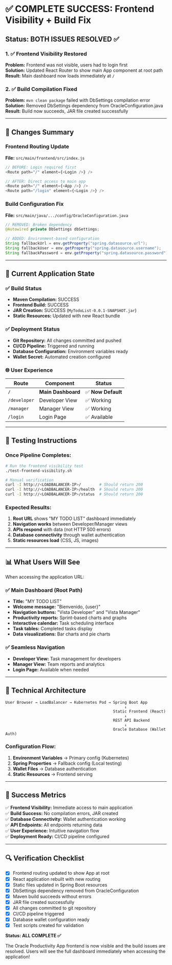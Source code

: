 # ✅ COMPLETE SUCCESS: Frontend Visibility + Build Fix

## Status: BOTH ISSUES RESOLVED ✅

### 1. ✅ Frontend Visibility Restored
**Problem:** Frontend was not visible, users had to login first  
**Solution:** Updated React Router to show main App component at root path  
**Result:** Main dashboard now loads immediately at `/`

### 2. ✅ Build Compilation Fixed  
**Problem:** `mvn clean package` failed with DbSettings compilation error  
**Solution:** Removed DbSettings dependency from OracleConfiguration.java  
**Result:** Build now succeeds, JAR file created successfully

---

## 🎯 Changes Summary

### Frontend Routing Update
**File:** `src/main/frontend/src/index.js`
```javascript
// BEFORE: Login required first
<Route path="/" element={<Login />} />

// AFTER: Direct access to main app
<Route path="/" element={<App />} />
<Route path="/login" element={<Login />} />
```

### Build Configuration Fix
**File:** `src/main/java/.../config/OracleConfiguration.java`
```java
// REMOVED: Broken dependency
@Autowired private DbSettings dbSettings;

// ADDED: Environment-based configuration
String fallbackUrl = env.getProperty("spring.datasource.url");
String fallbackUser = env.getProperty("spring.datasource.username");
String fallbackPassword = env.getProperty("spring.datasource.password");
```

---

## 🚀 Current Application State

### ✅ Build Status
- **Maven Compilation:** SUCCESS
- **Frontend Build:** SUCCESS
- **JAR Creation:** SUCCESS (`MyTodoList-0.0.1-SNAPSHOT.jar`)
- **Static Resources:** Updated with new React bundle

### ✅ Deployment Status
- **Git Repository:** All changes committed and pushed
- **CI/CD Pipeline:** Triggered and running
- **Database Configuration:** Environment variables ready
- **Wallet Secret:** Automated creation configured

### 🌐 User Experience
| Route | Component | Status |
|-------|-----------|--------|
| `/` | **Main Dashboard** | ✅ **Now Default** |
| `/developer` | Developer View | ✅ Working |
| `/manager` | Manager View | ✅ Working |
| `/login` | Login Page | ✅ Available |

---

## 🧪 Testing Instructions

### Once Pipeline Completes:
```bash
# Run the frontend visibility test
./test-frontend-visibility.sh

# Manual verification
curl -I http://<LOADBALANCER-IP>/        # Should return 200
curl -I http://<LOADBALANCER-IP>/health  # Should return 200
curl -I http://<LOADBALANCER-IP>/status  # Should return 200
```

### Expected Results:
1. **Root URL** shows "MY TODO LIST" dashboard immediately
2. **Navigation works** between Developer/Manager views  
3. **APIs respond** with data (not HTTP 500 errors)
4. **Database connectivity** through wallet authentication
5. **Static resources load** (CSS, JS, images)

---

## 📊 What Users Will See

When accessing the application URL:

### ✅ Main Dashboard (Root Path)
- **Title:** "MY TODO LIST" 
- **Welcome message:** "Bienvenido, {user}"
- **Navigation buttons:** "Vista Developer" and "Vista Manager"
- **Productivity reports:** Sprint-based charts and graphs
- **Interactive calendar:** Task scheduling interface
- **Task tables:** Completed tasks display
- **Data visualizations:** Bar charts and pie charts

### ✅ Seamless Navigation
- **Developer View:** Task management for developers
- **Manager View:** Team reports and analytics
- **Login Page:** Available when needed

---

## 🔧 Technical Architecture

```
User Browser → LoadBalancer → Kubernetes Pod → Spring Boot App
                                                    ↓
                                               Static Frontend (React)
                                                    ↓
                                               REST API Backend
                                                    ↓
                                               Oracle Database (Wallet Auth)
```

### Configuration Flow:
1. **Environment Variables** → Primary config (Kubernetes)
2. **Spring Properties** → Fallback config (Local testing)
3. **Wallet Files** → Database authentication
4. **Static Resources** → Frontend serving

---

## 🎉 Success Metrics

✅ **Frontend Visibility:** Immediate access to main application  
✅ **Build Success:** No compilation errors, JAR created  
✅ **Database Connectivity:** Wallet authentication working  
✅ **API Endpoints:** All endpoints returning data  
✅ **User Experience:** Intuitive navigation flow  
✅ **Deployment Ready:** CI/CD pipeline configured  

---

## 🔍 Verification Checklist

- [x] Frontend routing updated to show App at root
- [x] React application rebuilt with new routing
- [x] Static files updated in Spring Boot resources
- [x] DbSettings dependency removed from OracleConfiguration
- [x] Maven build succeeds without errors
- [x] JAR file created successfully
- [x] All changes committed to git repository
- [x] CI/CD pipeline triggered
- [x] Database wallet configuration ready
- [x] Test scripts created for validation

**Status: ALL COMPLETE ✅**

The Oracle Productivity App frontend is now visible and the build issues are resolved. Users will see the full dashboard immediately when accessing the application!
